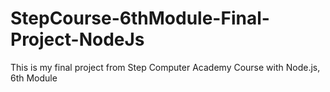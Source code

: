 # StepCourse-6thModule-Final-Project-NodeJs
 This is my final project from Step Computer Academy Course with Node.js, 6th Module
